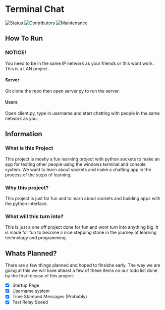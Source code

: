 # Terminal Chat
![Status](https://img.shields.io/badge/Status-In%20Development-yellow)
![Contributors](https://img.shields.io/badge/Contributers-2-blue)
![Maintenance](https://img.shields.io/badge/Maintenance-Close%20To%20None-red)

## How To Run

### NOTICE!
You need to be in the same IP network as your friends or this wont work. This is a LAN project.

#### Server
Git clone the repo then open server.py to run the server.

#### Users
Open client.py, type in username and start chatting with people in the same network as you.

## Information

### What is this Project
This project is mostly a fun learning project with python sockets
to make an app for texting other people using the windows terminal and console system. We want to learn about sockets and make a chatting app in the process of the steps of learning.

### Why this project?
This project is just for fun and to learn about sockets and building apps with the python interface.

### What will this turn into?
This is just a one off project done for fun and wont turn into anything big. It is made for fun to become a nice stepping stone in the journey of learning technology and programming.


## Whats Planned?
There are a few things planned and hoped to finsishe early. The way we are going at this we will have atleast a few of these items on our todo list done by the first release of this project:
- [x] Startup Page
- [x] Username system
- [X] Time Stamped Messages (Probably)
- [X] Fast Relay Speed
